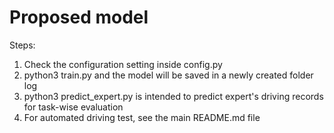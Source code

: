 # Proposed model

Steps:
1. Check the configuration setting inside config.py
2. python3 train.py and the model will be saved in a newly created folder log
3. python3 predict_expert.py is intended to predict expert's driving records for task-wise evaluation
4. For automated driving test, see the main README.md file
